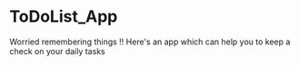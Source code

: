 # ToDoList_App
Worried remembering things !!
Here's an app which can help you to keep a check on your daily tasks

